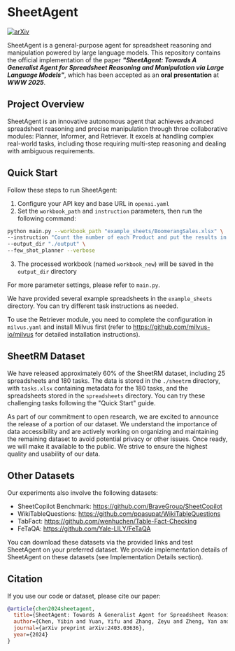# SheetAgent

[![arXiv](https://img.shields.io/badge/arXiv-2403.03636-b31b1b.svg)](https://arxiv.org/abs/2403.03636)

SheetAgent is a general-purpose agent for spreadsheet reasoning and manipulation powered by large language models. This repository contains the official implementation of the paper ***"SheetAgent: Towards A Generalist Agent for Spreadsheet Reasoning and Manipulation via Large Language Models"***, which has been accepted as an **oral presentation** at ***WWW 2025***.

## Project Overview

SheetAgent is an innovative autonomous agent that achieves advanced spreadsheet reasoning and precise manipulation through three collaborative modules: Planner, Informer, and Retriever. It excels at handling complex real-world tasks, including those requiring multi-step reasoning and dealing with ambiguous requirements.

## Quick Start

Follow these steps to run SheetAgent:

1. Configure your API key and base URL in `openai.yaml`
2. Set the `workbook_path` and `instruction` parameters, then run the following command:
```sh
python main.py --workbook_path "example_sheets/BoomerangSales.xlsx" \
--instruction "Count the number of each Product and put the results in a new sheet" \
--output_dir "./output" \ 
--few_shot_planner --verbose
```
3. The processed workbook (named `workbook_new`) will be saved in the `output_dir` directory

For more parameter settings, please refer to `main.py`.

We have provided several example spreadsheets in the `example_sheets` directory. You can try different task instructions as needed.

To use the Retriever module, you need to complete the configuration in `milvus.yaml` and install Milvus first (refer to https://github.com/milvus-io/milvus for detailed installation instructions).

## SheetRM Dataset

We have released approximately 60% of the SheetRM dataset, including 25 spreadsheets and 180 tasks. The data is stored in the `./sheetrm` directory, with `tasks.xlsx` containing metadata for the 180 tasks, and the spreadsheets stored in the `spreadsheets` directory. You can try these challenging tasks following the "Quick Start" guide.

As part of our commitment to open research, we are excited to announce the release of a portion of our dataset. We understand the importance of data accessibility and are actively working on organizing and maintaining the remaining dataset to avoid potential privacy or other issues. Once ready, we will make it available to the public. We strive to ensure the highest quality and usability of our data.

## Other Datasets

Our experiments also involve the following datasets:
- SheetCopilot Benchmark: https://github.com/BraveGroup/SheetCopilot
- WikiTableQuestions: https://github.com/ppasupat/WikiTableQuestions
- TabFact: https://github.com/wenhuchen/Table-Fact-Checking 
- FeTaQA: https://github.com/Yale-LILY/FeTaQA

You can download these datasets via the provided links and test SheetAgent on your preferred dataset. We provide implementation details of SheetAgent on these datasets (see Implementation Details section).

## Citation

If you use our code or dataset, please cite our paper:

```bibtex
@article{chen2024sheetagent,
  title={SheetAgent: Towards A Generalist Agent for Spreadsheet Reasoning and Manipulation via Large Language Models},
  author={Chen, Yibin and Yuan, Yifu and Zhang, Zeyu and Zheng, Yan and Liu, Jinyi and Ni, Fei and Hao, Jianye and Mao, Hangyu and Zhang, Fuzheng},
  journal={arXiv preprint arXiv:2403.03636},
  year={2024}
}
```